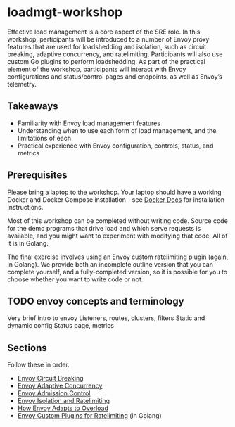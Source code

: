 # loadmgt-workshop

Effective load management is a core aspect of the SRE role. In this workshop, participants will be introduced to a number of Envoy proxy features that are used for loadshedding and isolation, such as circuit breaking, adaptive concurrency, and ratelimiting. Participants will also use custom Go plugins to perform loadshedding. As part of the practical element of the workshop, participants will interact with Envoy configurations and status/control pages and endpoints, as well as Envoy’s telemetry.  

## Takeaways

* Familiarity with Envoy load management features
* Understanding when to use each form of load management, and the limitations of each
* Practical experience with Envoy configuration, controls, status, and metrics


## Prerequisites

Please bring a laptop to the workshop. Your laptop should have a working Docker and Docker Compose installation - see [Docker Docs](https://docs.docker.com/compose/install/) for installation instructions.

Most of this workshop can be completed without writing code. Source code for the demo programs that drive load and which serve requests is available, and you might want to experiment with modifying that code. All of it is in Golang.

The final exercise involves using an Envoy custom ratelimiting plugin (again, in Golang). We provide both an incomplete outline version that you can complete yourself, and a fully-completed version, so it is possible for you to choose whether you want to write code or not. 

## TODO envoy concepts and terminology

Very brief intro to envoy
Listeners, routes, clusters, filters
Static and dynamic config
Status page, metrics

## Sections

Follow these in order.

 * [Envoy Circuit Breaking](/circuitbreaking/README.md)
 * [Envoy Adaptive Concurrency](/adaptiveconcurrency/README.md)
 * [Envoy Admission Control](/admissioncontrol/README.md)
 * [Envoy Isolation and Ratelimiting](/isolation/README.md)
 * [How Envoy Adapts to Overload](/envoyoverload/README.md)
 * [Envoy Custom Plugins for Ratelimiting](/plugins/README.md) (in Golang)